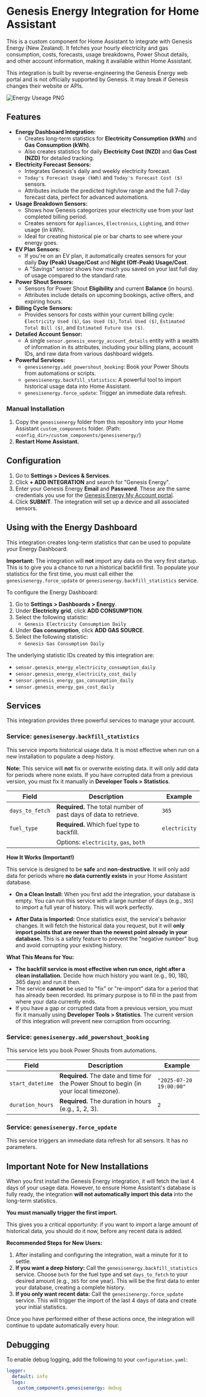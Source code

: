 # Genesis Energy Integration for Home Assistant

This is a custom component for Home Assistant to integrate with Genesis Energy (New Zealand). It fetches your hourly electricity and gas consumption, costs, forecasts, usage breakdowns, Power Shout details, and other account information, making it available within Home Assistant.

This integration is built by reverse-engineering the Genesis Energy web portal and is not officially supported by Genesis. It may break if Genesis changes their website or APIs.

![Energy Useage PNG](/homeassistant-energy-graph.png "Energy Dashboard Reporting")

## Features

*   **Energy Dashboard Integration:**
    *   Creates long-term statistics for **Electricity Consumption (kWh)** and **Gas Consumption (kWh)**.
    *   Also creates statistics for daily **Electricity Cost (NZD)** and **Gas Cost (NZD)** for detailed tracking.
*   **Electricity Forecast Sensors:**
    *   Integrates Genesis's daily and weekly electricity forecast.
    *   `Today's Forecast Usage (kWh)` and `Today's Forecast Cost ($)` sensors.
    *   Attributes include the predicted high/low range and the full 7-day forecast data, perfect for advanced automations.
*   **Usage Breakdown Sensors:**
    *   Shows how Genesis categorizes your electricity use from your last completed billing period.
    *   Creates sensors for `Appliances`, `Electronics`, `Lighting`, and `Other` usage (in kWh).
    *   Ideal for creating historical pie or bar charts to see where your energy goes.
*   **EV Plan Sensors:**
    *   If you're on an EV plan, it automatically creates sensors for your daily **Day (Peak) Usage/Cost** and **Night (Off-Peak) Usage/Cost**.
    *   A "Savings" sensor shows how much you saved on your last full day of usage compared to the standard rate.
*   **Power Shout Sensors:**
    *   Sensors for Power Shout **Eligibility** and current **Balance** (in hours).
    *   Attributes include details on upcoming bookings, active offers, and expiring hours.
*   **Billing Cycle Sensors:**
    *   Provides sensors for costs within your current billing cycle: `Electricity Used ($)`, `Gas Used ($)`, `Total Used ($)`, `Estimated Total Bill ($)`, and `Estimated Future Use ($)`.
*   **Detailed Account Sensor:**
    *   A single `sensor.genesis_energy_account_details` entity with a wealth of information in its attributes, including your billing plans, account IDs, and raw data from various dashboard widgets.
*   **Powerful Services:**
    *   `genesisenergy.add_powershout_booking`: Book your Power Shouts from automations or scripts.
    *   `genesisenergy.backfill_statistics`: A powerful tool to import historical usage data into Home Assistant.
    *   `genesisenergy.force_update`: Trigger an immediate data refresh.

### Manual Installation

1.  Copy the `genesisenergy` folder from this repository into your Home Assistant `custom_components` folder.
    (Path: `<config_dir>/custom_components/genesisenergy/`)
2.  **Restart Home Assistant.**

## Configuration

1.  Go to **Settings > Devices & Services**.
2.  Click **+ ADD INTEGRATION** and search for "Genesis Energy".
3.  Enter your Genesis Energy **Email** and **Password**. These are the same credentials you use for the [Genesis Energy My Account portal](https://myaccount.genesisenergy.co.nz/).
4.  Click **SUBMIT**. The integration will set up a device and all associated sensors.

## Using with the Energy Dashboard

This integration creates long-term statistics that can be used to populate your Energy Dashboard.

**Important:** The integration will **not** import any data on the very first startup. This is to give you a chance to run a historical backfill first. To populate your statistics for the first time, you must call either the `genesisenergy.force_update` or `genesisenergy.backfill_statistics` service.

To configure the Energy Dashboard:
1.  Go to **Settings > Dashboards > Energy**.
2.  Under **Electricity grid**, click **ADD CONSUMPTION**.
3.  Select the following statistic:
    *   `Genesis Electricity Consumption Daily`
4.  Under **Gas consumption**, click **ADD GAS SOURCE**.
5.  Select the following statistic:
    *   `Genesis Gas Consumption Daily`

The underlying statistic IDs created by this integration are:
*   `sensor.genesis_energy_electricity_consumption_daily`
*   `sensor.genesis_energy_electricity_cost_daily`
*   `sensor.genesis_energy_gas_consumption_daily`
*   `sensor.genesis_energy_gas_cost_daily`

## Services

This integration provides three powerful services to manage your account.

### Service: `genesisenergy.backfill_statistics`

This service imports historical usage data. It is most effective when run on a new installation to populate a deep history.

**Note:** This service will **not** fix or overwrite existing data. It will only add data for periods where none exists. If you have corrupted data from a previous version, you must fix it manually in **Developer Tools > Statistics**.

| Field             | Description                                                                 | Example          |
| ----------------- | --------------------------------------------------------------------------- | ---------------- |
| `days_to_fetch`   | **Required.** The total number of past days of data to retrieve.            | `365`            |
| `fuel_type`       | **Required.** Which fuel type to backfill.                                  | `electricity`    |
|                   | Options: `electricity`, `gas`, `both`                                       |                  |

**How It Works (Important!)**

This service is designed to be **safe** and **non-destructive**. It will only add data for periods where **no data currently exists** in your Home Assistant database.

*   **On a Clean Install:** When you first add the integration, your database is empty. You can run this service with a large number of days (e.g., `365`) to import a full year of history. This will work perfectly.

*   **After Data is Imported:** Once statistics exist, the service's behavior changes. It will fetch the historical data you request, but it will **only import points that are newer than the newest point already in your database.** This is a safety feature to prevent the "negative number" bug and avoid corrupting your existing history.

**What This Means for You:**

*   **The backfill service is most effective when run once, right after a clean installation.** Decide how much history you want (e.g., 90, 180, 365 days) and run it then.
*   The service **cannot** be used to "fix" or "re-import" data for a period that has already been recorded. Its primary purpose is to fill in the past from where your data currently ends.
*   If you have a gap or corrupted data from a previous version, you must fix it manually using **Developer Tools > Statistics**. The current version of this integration will prevent new corruption from occurring.


### Service: `genesisenergy.add_powershout_booking`

This service lets you book Power Shouts from automations.

| Field             | Description                                                                 | Example                    |
| ----------------- | --------------------------------------------------------------------------- | -------------------------- |
| `start_datetime`  | **Required.** The date and time for the Power Shout to begin (in your local timezone). | `"2025-07-20 19:00:00"`    |
| `duration_hours`  | **Required.** The duration in hours (e.g., 1, 2, 3).                        | `2`                        |

### Service: `genesisenergy.force_update`

This service triggers an immediate data refresh for all sensors. It has no parameters.

## Important Note for New Installations

When you first install the Genesis Energy integration, it will fetch the last 4 days of your usage data. However, to ensure Home Assistant's database is fully ready, the integration **will not automatically import this data** into the long-term statistics.

**You must manually trigger the first import.**

This gives you a critical opportunity: if you want to import a large amount of historical data, you should do it now, before any recent data is added.

**Recommended Steps for New Users:**

1.  After installing and configuring the integration, wait a minute for it to settle.
2.  **If you want a deep history:** Call the `genesisenergy.backfill_statistics` service. Choose `both` for the fuel type and set `days_to_fetch` to your desired amount (e.g., `365` for one year). This will be the first data to enter your database, creating a complete history.
3.  **If you only want recent data:** Call the `genesisenergy.force_update` service. This will trigger the import of the last 4 days of data and create your initial statistics.

Once you have performed either of these actions once, the integration will continue to update automatically every hour.

## Debugging

To enable debug logging, add the following to your `configuration.yaml`:

```yaml
logger:
  default: info
  logs:
    custom_components.genesisenergy: debug